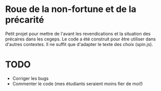 # Roue de la non-fortune et de la précarité
Petit projet pour mettre de l'avant les revendications et la situation des précaires dans les cegeps.
Le code a été construit pour être utiliser dans d'autres contextes. Il ne suffit que d'adapter le texte des choix (spin.js).

# TODO
- Corriger les bugs
- Commenter le code (mes étudiants seraient moins fier de moi!)
